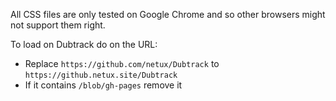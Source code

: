 All CSS files are only tested on Google Chrome and so other browsers might not support them right.

To load on Dubtrack do on the URL:
- Replace `https://github.com/netux/Dubtrack` to `https://github.netux.site/Dubtrack`
- If it contains `/blob/gh-pages` remove it
